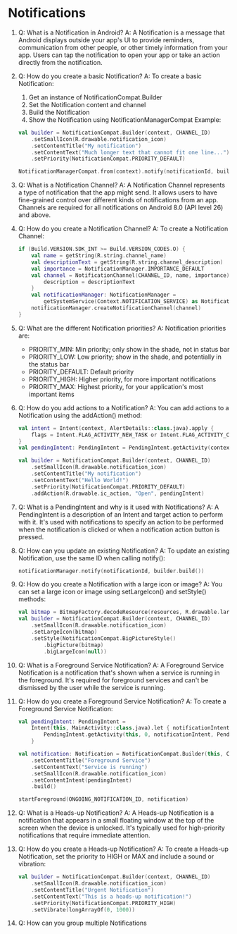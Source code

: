 # Notifications

1. Q: What is a Notification in Android?
   A: A Notification is a message that Android displays outside your app's UI to provide reminders, communication from other people, or other timely information from your app. Users can tap the notification to open your app or take an action directly from the notification.

2. Q: How do you create a basic Notification?
   A: To create a basic Notification:
   1. Get an instance of NotificationCompat.Builder
   2. Set the Notification content and channel
   3. Build the Notification
   4. Show the Notification using NotificationManagerCompat
   Example:
   ```kotlin
   val builder = NotificationCompat.Builder(context, CHANNEL_ID)
       .setSmallIcon(R.drawable.notification_icon)
       .setContentTitle("My notification")
       .setContentText("Much longer text that cannot fit one line...")
       .setPriority(NotificationCompat.PRIORITY_DEFAULT)
   
   NotificationManagerCompat.from(context).notify(notificationId, builder.build())
   ```

3. Q: What is a Notification Channel?
   A: A Notification Channel represents a type of notification that the app might send. It allows users to have fine-grained control over different kinds of notifications from an app. Channels are required for all notifications on Android 8.0 (API level 26) and above.

4. Q: How do you create a Notification Channel?
   A: To create a Notification Channel:
   ```kotlin
   if (Build.VERSION.SDK_INT >= Build.VERSION_CODES.O) {
       val name = getString(R.string.channel_name)
       val descriptionText = getString(R.string.channel_description)
       val importance = NotificationManager.IMPORTANCE_DEFAULT
       val channel = NotificationChannel(CHANNEL_ID, name, importance).apply {
           description = descriptionText
       }
       val notificationManager: NotificationManager =
           getSystemService(Context.NOTIFICATION_SERVICE) as NotificationManager
       notificationManager.createNotificationChannel(channel)
   }
   ```

5. Q: What are the different Notification priorities?
   A: Notification priorities are:
   - PRIORITY_MIN: Min priority; only show in the shade, not in status bar
   - PRIORITY_LOW: Low priority; show in the shade, and potentially in the status bar
   - PRIORITY_DEFAULT: Default priority
   - PRIORITY_HIGH: Higher priority, for more important notifications
   - PRIORITY_MAX: Highest priority, for your application's most important items

6. Q: How do you add actions to a Notification?
   A: You can add actions to a Notification using the addAction() method:
   ```kotlin
   val intent = Intent(context, AlertDetails::class.java).apply {
       flags = Intent.FLAG_ACTIVITY_NEW_TASK or Intent.FLAG_ACTIVITY_CLEAR_TASK
   }
   val pendingIntent: PendingIntent = PendingIntent.getActivity(context, 0, intent, PendingIntent.FLAG_IMMUTABLE)

   val builder = NotificationCompat.Builder(context, CHANNEL_ID)
       .setSmallIcon(R.drawable.notification_icon)
       .setContentTitle("My notification")
       .setContentText("Hello World!")
       .setPriority(NotificationCompat.PRIORITY_DEFAULT)
       .addAction(R.drawable.ic_action, "Open", pendingIntent)
   ```

7. Q: What is a PendingIntent and why is it used with Notifications?
   A: A PendingIntent is a description of an Intent and target action to perform with it. It's used with notifications to specify an action to be performed when the notification is clicked or when a notification action button is pressed.

8. Q: How can you update an existing Notification?
   A: To update an existing Notification, use the same ID when calling notify():
   ```kotlin
   notificationManager.notify(notificationId, builder.build())
   ```

9. Q: How do you create a Notification with a large icon or image?
   A: You can set a large icon or image using setLargeIcon() and setStyle() methods:
   ```kotlin
   val bitmap = BitmapFactory.decodeResource(resources, R.drawable.large_icon)
   val builder = NotificationCompat.Builder(context, CHANNEL_ID)
       .setSmallIcon(R.drawable.notification_icon)
       .setLargeIcon(bitmap)
       .setStyle(NotificationCompat.BigPictureStyle()
           .bigPicture(bitmap)
           .bigLargeIcon(null))
   ```

10. Q: What is a Foreground Service Notification?
    A: A Foreground Service Notification is a notification that's shown when a service is running in the foreground. It's required for foreground services and can't be dismissed by the user while the service is running.

11. Q: How do you create a Foreground Service Notification?
    A: To create a Foreground Service Notification:
    ```kotlin
    val pendingIntent: PendingIntent =
        Intent(this, MainActivity::class.java).let { notificationIntent ->
            PendingIntent.getActivity(this, 0, notificationIntent, PendingIntent.FLAG_IMMUTABLE)
        }

    val notification: Notification = NotificationCompat.Builder(this, CHANNEL_ID)
        .setContentTitle("Foreground Service")
        .setContentText("Service is running")
        .setSmallIcon(R.drawable.notification_icon)
        .setContentIntent(pendingIntent)
        .build()

    startForeground(ONGOING_NOTIFICATION_ID, notification)
    ```

12. Q: What is a Heads-up Notification?
    A: A Heads-up Notification is a notification that appears in a small floating window at the top of the screen when the device is unlocked. It's typically used for high-priority notifications that require immediate attention.

13. Q: How do you create a Heads-up Notification?
    A: To create a Heads-up Notification, set the priority to HIGH or MAX and include a sound or vibration:
    ```kotlin
    val builder = NotificationCompat.Builder(context, CHANNEL_ID)
        .setSmallIcon(R.drawable.notification_icon)
        .setContentTitle("Urgent Notification")
        .setContentText("This is a heads-up notification!")
        .setPriority(NotificationCompat.PRIORITY_HIGH)
        .setVibrate(longArrayOf(0, 1000))
    ```

14. Q: How can you group multiple Notifications